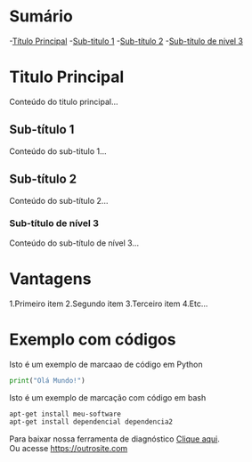 # Sumário
-[Título Principal](#Título-principal)
-[Sub-titulo 1](#Sub-título1)
-[Sub-título 2](#Sub-título2)
-[Sub-título de nivel 3](#subtitulon3)

# Titulo Principal
Conteúdo do titulo principal...

## Sub-título 1
Conteúdo do sub-titulo 1...

## Sub-título 2
Conteúdo do sub-título 2...

### Sub-título de nível 3
Conteúdo do sub-título de nível 3...

# Vantagens

1.Primeiro item
2.Segundo item
3.Terceiro item
4.Etc...

# Exemplo com códigos 

Isto é um exemplo de marcaao de código em Python
```python
print("Olá Mundo!")
```

Isto é um exemplo de marcação com código em bash
```bash
apt-get install meu-software
apt-get install dependencial dependencia2
```

Para baixar nossa ferramenta de diagnóstico [Clique aqui](https://site.com).
<br>
Ou acesse https://outrosite.com
